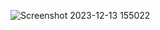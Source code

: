 ![Screenshot 2023-12-13 155022](https://github.com/anhshidou/For-EHC-Training/assets/120787381/591dc314-7518-4258-ace1-8c3fd36d82b6)
